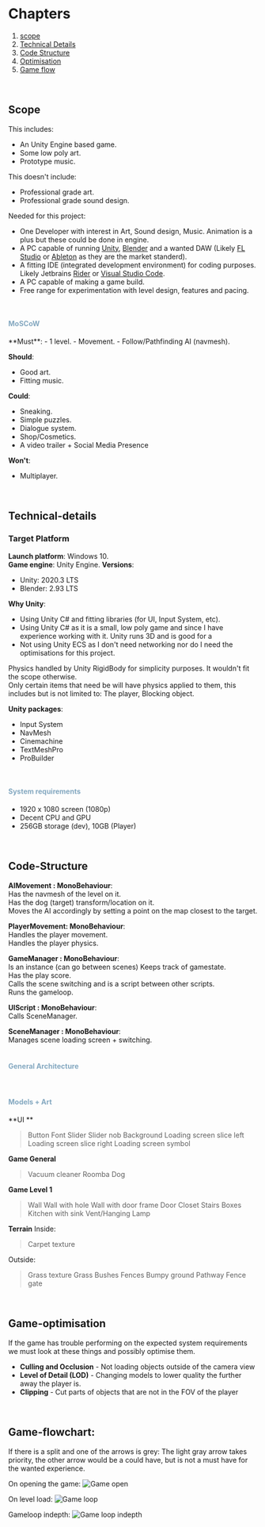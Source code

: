 # Chapters
1. [scope](#scope)
2. [Technical Details](#Technical-details)
3. [Code Structure](#Code-Structure)
4. [Optimisation](#Game-optimisation)
5. [Game flow](#game-flowchart)
<br>  

## Scope
This includes:  
- An Unity Engine based game.
- Some low poly art.
- Prototype music.

This doesn't include:  
- Professional grade art.
- Professional grade sound design.  

Needed for this project:
- One Developer with interest in Art, Sound design, Music. Animation is a plus but these could be done in engine.
- A PC capable of running [Unity](https://unity.com), [Blender](https://blender.org/) and a wanted DAW (Likely [FL Studio](https://image-line.com) or [Ableton](https://ableton.com) as they are the market standerd).
- A fitting IDE (integrated development environment) for coding purposes. Likely Jetbrains [Rider](https://www.jetbrains.com/rider/) or [Visual Studio Code](https://visualstudio.microsoft.com/).
- A PC capable of making a game build.
- Free range for experimentation with level design, features and pacing.  
<br>  

<h4 style="color: rgb(132, 168, 192);">MoSCoW</h4>  
**Must**:
- 1 level.
- Movement.
- Follow/Pathfinding AI (navmesh).

**Should**:
- Good art.
- Fitting music.

**Could**: 
- Sneaking.
- Simple puzzles.
- Dialogue system.
- Shop/Cosmetics.
- A video trailer + Social Media Presence

**Won't**: 
- Multiplayer.
<br>

## Technical-details
### Target Platform
**Launch platform**: Windows 10.  
**Game engine**: Unity Engine. 
**Versions**:
- Unity: 2020.3 LTS
- Blender: 2.93 LTS
  <br>
  
**Why Unity**:
- Using Unity C# and fitting libraries (for UI, Input System, etc).  
- Using Unity C# as it is a small, low poly game and since I have experience working with it. Unity runs 3D and is good for a 
- Not using Unity ECS as I don't need networking nor do I need the optimisations for this project.  

Physics handled by Unity RigidBody for simplicity purposes. It wouldn't fit the scope otherwise.  
Only certain items that need be will have physics applied to them, this includes but is not limited to: The player, Blocking object.

**Unity packages**:
- Input System
- NavMesh
- Cinemachine
- TextMeshPro
- ProBuilder
<br>

<h4 style="color: rgb(132, 168, 192);">System requirements</h4>

- 1920 x 1080 screen (1080p)  
- Decent CPU and GPU  
- 256GB storage (dev), 10GB (Player)  
<br>


## Code-Structure
**AIMovement : MonoBehaviour**:  
Has the navmesh of the level on it.  
Has the dog (target) transform/location on it.  
Moves the AI accordingly by setting a point on the map closest to the target.  

**PlayerMovement: MonoBehaviour**:  
Handles the player movement.  
Handles the player physics.  

**GameManager  : MonoBehaviour**:  
Is an instance (can go between scenes)
Keeps track of gamestate.  
Has the play score.  
Calls the scene switching and is a script between other scripts.  
Runs the gameloop.  

**UIScript : MonoBehaviour**:  
Calls SceneManager.  

**SceneManager : MonoBehaviour**:  
Manages scene loading screen + switching.  
<br>  
<h4 style="color: rgb(132, 168, 192);">General Architecture</h4>  
<br>  
<h4 style="color: rgb(132, 168, 192);">Models + Art</h4>  

**UI ** 
>Button
>Font
>Slider
>Slider nob
> Background
> Loading screen slice left
> Loading screen slice right
> Loading screen symbol

**Game General**
> Vacuum cleaner
> Roomba
> Dog

**Game Level 1**
> Wall
> Wall with hole
> Wall with door frame
> Door
> Closet
> Stairs
> Boxes
> Kitchen with sink
> Vent/Hanging Lamp

**Terrain**
Inside:
> Carpet texture

Outside:
> Grass texture
> Grass
> Bushes
> Fences
> Bumpy ground
> Pathway
> Fence gate
<br>  

## Game-optimisation
If the game has trouble performing on the expected system requirements we must look at these things and possibly optimise them.  
- **Culling and Occlusion** - Not loading objects outside of the camera view
- **Level of Detail (LOD)**  - Changing models to lower quality the further away the player is.
- **Clipping** - Cut parts of objects that are not in the FOV of the player
<br>  

## Game-flowchart:
If there is a split and one of the arrows is grey:
The light gray arrow takes priority, the other arrow would be a could have, but is not a must have for the wanted experience.

On opening the game:
![Game open](./Assets/gamestart.png)
<br>

On level load:
![Game loop](./Assets/gameloop.png)
<br>

Gameloop indepth:
![Game loop indepth](./Assets/gameloopspecified.png)
<br>  